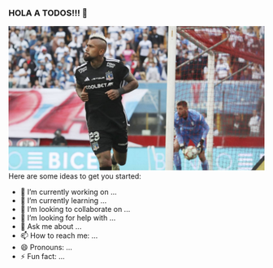 ### HOLA A TODOS!!! 👋

![VIDAL ES PADRE DE LA UNIVERSIDAD DE CHILE](https://github.com/fvera21/fvera21/blob/main/Arturo_Vidal.jpg)
Here are some ideas to get you started:

- 🔭 I’m currently working on ...
- 🌱 I’m currently learning ...
- 👯 I’m looking to collaborate on ...
- 🤔 I’m looking for help with ...
- 💬 Ask me about ...
- 📫 How to reach me: ...
- 😄 Pronouns: ...
- ⚡ Fun fact: ...

